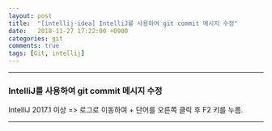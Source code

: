 ```yaml
---
layout: post
title:  "[intellij-idea] IntelliJ를 사용하여 git commit 메시지 수정"
date:   2018-11-27 17:22:00 +0900
categories: git
comments: true
tags: [Git, intellij]
---
```


---
### IntelliJ를 사용하여 git commit 메시지 수정

IntelliJ 2017.1 이상 => 로그로 이동하여 + 단어를 오른쪽 클릭 후 F2 키를 누름.


[jekyll-docs]: https://jekyllrb.com/docs/home
[jekyll-gh]:   https://github.com/jekyll/jekyll
[jekyll-talk]: https://talk.jekyllrb.com/
---
